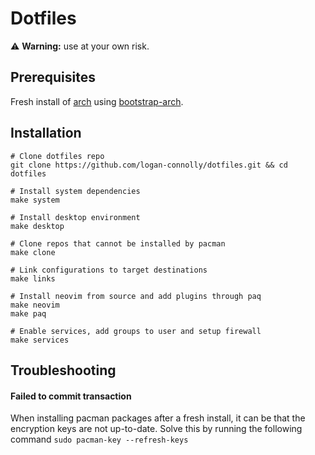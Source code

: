 # Dotfiles

⚠️ **Warning:** use at your own risk.

## Prerequisites

Fresh install of [arch](https://archlinux.org/) using [bootstrap-arch](https://github.com/logan-connolly/bootstrap-arch).

## Installation

```shell
# Clone dotfiles repo
git clone https://github.com/logan-connolly/dotfiles.git && cd dotfiles

# Install system dependencies
make system

# Install desktop environment
make desktop

# Clone repos that cannot be installed by pacman
make clone

# Link configurations to target destinations
make links

# Install neovim from source and add plugins through paq
make neovim
make paq

# Enable services, add groups to user and setup firewall
make services
```

## Troubleshooting

#### Failed to commit transaction

When installing pacman packages after a fresh install, it can be that the encryption keys are not up-to-date. Solve this by running the following command `sudo pacman-key --refresh-keys`
